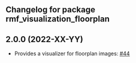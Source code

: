 ## Changelog for package rmf_visualization_floorplan

2.0.0 (2022-XX-YY)
------------------
* Provides a visualizer for floorplan images: [#44](https://github.com/open-rmf/rmf_visualization/pull/44)
